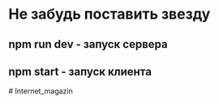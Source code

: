 # Не забудь поставить звезду

## npm run dev - запуск сервера

## npm start - запуск клиента
#   I n t e r n e t _ m a g a z i n  
 